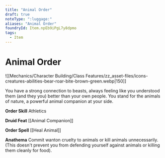 ```yaml
---
title: "Animal Order"
draft: true
noteType: ":luggage:"
aliases: "Animal Order"
foundryId: Item.npEb9iPgL7y8dpmo
tags:
  - Item
---
```


# Animal Order
![[Mechanics/Character Building/Class Features/zz_asset-files/icons-creatures-abilities-bear-roar-bite-brown-green.webp|150]]

You have a strong connection to beasts, always feeling like you understood them (and they you) better than your own people. You stand for the animals of nature, a powerful animal companion at your side.

**Order Skill** Athletics

**Druid Feat** [[Animal Companion]]

**Order Spell** [[Heal Animal]]

**Anathema** Commit wanton cruelty to animals or kill animals unnecessarily. (This doesn't prevent you from defending yourself against animals or killing them cleanly for food).
